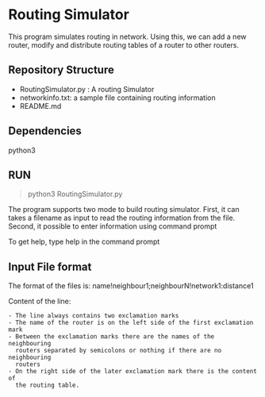 # Routing Simulator
This program simulates routing in network. Using this, we can add
a new router, modify and distribute routing tables of a router to
other routers.

## Repository Structure
- RoutingSimulator.py : A routing Simulator
- networkinfo.txt: a sample file containing routing information
- README.md

## Dependencies
python3

## RUN
> python3 RoutingSimulator.py

The program supports two mode to build routing simulator. First, it can takes
a filename as input to read the routing information from the
file. Second, it possible to enter information using command prompt

To get help, type help in the command prompt

## Input File format
The format of the files is:
name!neighbour1;neighbourN!network1:distance1

Content of the line:

    - The line always contains two exclamation marks
    - The name of the router is on the left side of the first exclamation mark
    - Between the exclamation marks there are the names of the neighbouring
      routers separated by semicolons or nothing if there are no neighbouring
      routers
    - On the right side of the later exclamation mark there is the content of
      the routing table.

